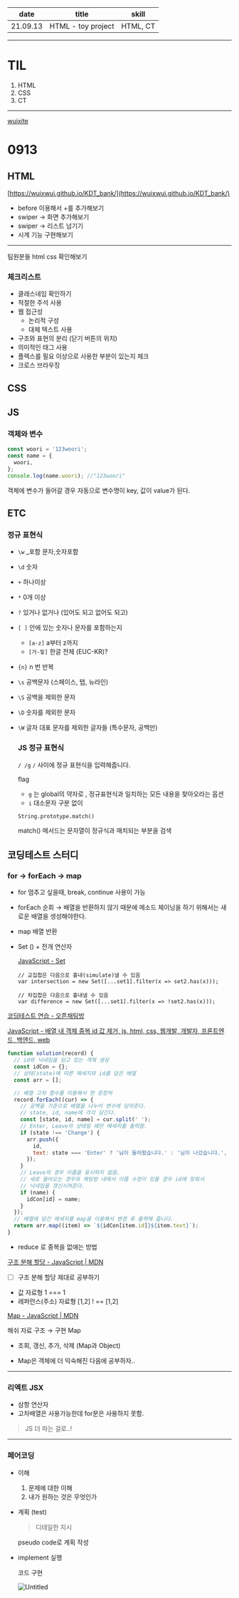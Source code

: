 |   date   |       title        |  skill   |
| :------: | :----------------: | :------: |
| 21.09.13 | HTML - toy project | HTML, CT |

---

# TIL

1. HTML
2. CSS
3. CT

---

[wuixite](https://www.notion.so/wuixite-d8b5ee54b67949e8b38cbd6ac3eb44d7)

# 0913

## HTML

[https://wuixwui.github.io/KDT_bank/](https://wuixwui.github.io/KDT_bank/)

- before 이용해서 +를 추가해보기
- swiper → 화면 추가해보기
- swiper → 리스트 넘기기
- 시계 기능 구현해보기

---

팀원분들 html css 확인해보기

### 체크리스트

- 클래스네임 확인하기
- 적절한 주석 사용
- 웹 접근성
  - 논리적 구성
  - 대체 텍스트 사용
- 구조와 표현의 분리 (닫기 버튼의 위치)
- 의미적인 태그 사용
- 플렉스를 필요 이상으로 사용한 부분이 있는지 체크
- 크로스 브라우징

## CSS

## JS

### 객체와 변수

```jsx
const woori = '123woori';
const name = {
  woori,
};
console.log(name.woori); //"123woori"
```

객체에 변수가 들어갈 경우 자동으로 변수명이 key, 값이 value가 된다.

## ETC

### 정규 표현식

- `\w` \_포함 문자,숫자포함
- `\d` 숫자
- `+` 하나이상
- `*` 0개 이상
- `?` 있거나 없거나 (있어도 되고 없어도 되고)
- `[ ]` 안에 있는 숫자나 문자를 포함하는지
  - `[a-z]` a부터 z까지
  - `[가-힣]` 한글 전체 (EUC-KR)?
- `{n}` n 번 반복
- `\s` 공백문자 (스페이스, 탭, 뉴라인)
- `\S` 공백을 제외한 문자
- `\D` 숫자를 제외한 문자
- `\W` 글자 대표 문자를 제외한 글자들 (특수문자, 공백만)

  ### JS 정규 표현식

  `/ /g` `/` 사이에 정규 표현식을 입력해줍니다.

  flag

  - `g` 는 global의 약자로 , 정규표현식과 일치하는 모든 내용을 찾아오라는 옵션
  - `i` 대소문자 구분 없이

  `String.prototype.match()`

  match() 메서드는 문자열이 정규식과 매치되는 부분을 검색

## 코딩테스트 스터디

### for → forEach → map

- for 멈추고 싶을때, break, continue 사용이 가능
- forEach 순회 → 배열을 반환하지 않기 때문에 메소드 체이닝을 하기 위해서는 새로운 배열을 생성해야한다.
- map 배열 반환
- Set () + 전개 연산자

  [JavaScript - Set](https://velog.io/@vvee1253/JavaScript-Set)

  ```
  // 교집합은 다음으로 흉내(simulate)낼 수 있음
  var intersection = new Set([...set1].filter(x => set2.has(x)));

  // 차집합은 다음으로 흉내낼 수 있음
  var difference = new Set([...set1].filter(x => !set2.has(x)));
  ```

[코딩테스트 연습 - 오픈채팅방](https://programmers.co.kr/learn/courses/30/lessons/42888)

[JavaScript - 배열 내 객체 중복 id 값 제거, js, html, css, 웹개발, 개발자, 프론트엔드, 백엔드, web](https://kyounghwan01.github.io/blog/JS/JSbasic/dupulication-property-remove/#lodash)

```jsx
function solution(record) {
  // id와 닉네임을 담고 있는 객체 생성
  const idCon = {};
  // 상태(state)에 따른 메세지와 id를 담은 배열
  const arr = [];

  // 배열 고차 함수를 이용해서 한 문장씩
  record.forEach((cur) => {
    // 공백을 기준으로 배열을 나누어 변수에 담아준다.
    // state, id, name에 각각 담긴다.
    const [state, id, name] = cur.split(' ');
    // Enter, Leave의 상태일 때만 메세지를 출력함.
    if (state !== 'Change') {
      arr.push({
        id,
        text: state === 'Enter' ? '님이 들어왔습니다.' : '님이 나갔습니다.',
      });
    }
    // Leave의 경우 이름을 표시하지 않음.
    // 새로 들어오는 경우와 채팅방 내에서 이름 수정이 있을 경우 id에 맞춰서
    // 닉네임을 갱신시켜준다.
    if (name) {
      idCon[id] = name;
    }
  });
  // 배열에 담긴 메세지를 map을 이용해서 변경 후 출력해 줍니다.
  return arr.map((item) => `${idCon[item.id]}${item.text}`);
}
```

- reduce 로 중복을 없애는 방법

[구조 분해 할당 - JavaScript | MDN](https://developer.mozilla.org/ko/docs/Web/JavaScript/Reference/Operators/Destructuring_assignment)

- [ ] 구조 분해 할당 제대로 공부하기

- 값 자료형 1 === 1
- 레퍼런스(주소) 자료형 [1,2] ! == [1,2]

[Map - JavaScript | MDN](https://developer.mozilla.org/en-US/docs/Web/JavaScript/Reference/Global_Objects/Map)

해쉬 자료 구조 → 구현 Map

- 조회, 갱신, 추가, 삭제 (Map과 Object)

- Map은 객체에 더 익숙해진 다음에 공부하자..

---

### 리엑트 JSX

- 삼항 연산자
- 고차배열은 사용가능한데 for문은 사용하지 못함.

> JS 더 파는 걸로..!

---

### 페어코딩

- 이해
  1. 문제에 대한 이해
  2. 내가 원하는 것은 무엇인가
- 계획 (test)

  > 디테일한 지시

  pseudo code로 계획 작성

- implement 실행

  코드 구현

  ![Untitled](https://s3-us-west-2.amazonaws.com/secure.notion-static.com/01665f31-7424-4e8d-a7ed-42ea4fcf0eee/Untitled.png)
